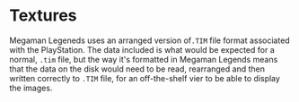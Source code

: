 # Textures

Megaman Legeneds uses an arranged version of`.TIM` file format associated with the PlayStation. The data included is what would be expected for a normal, `.tim` file, but the way it's formatted in Megaman Legends means that the data on the disk would need to be read, rearranged and then written correctly to `.TIM` file, for an off-the-shelf vier to be able to display the images.
